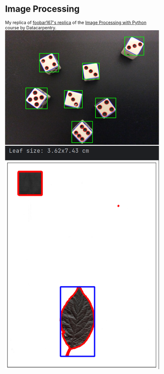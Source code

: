 # Image Processing

My replica of [foobar167's replica](https://colab.research.google.com/drive/1M6j5FyqwQtAe85RtbOXkqjQldY8eoT7a)
of the [Image Processing with Python](https://datacarpentry.org/image-processing/) course by Datacarpentry.
![Dice](data/image_processing/dice_boxes.jpg)
![Leaf size](data/image_processing/leaf_size.jpg)
